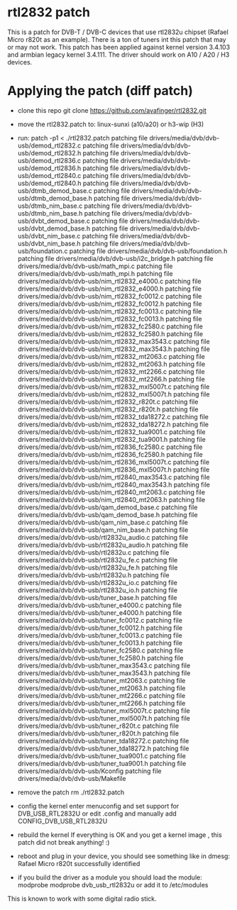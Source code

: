 # rtl2832 patch

This is a patch for DVB-T / DVB-C devices that use rtl2832u chipset (Rafael Micro r820t as an example).
There is a ton of tuners int this patch that may or may not work.
This patch has been applied against kernel version 3.4.103 and armbian legacy kernel 3.4.111.
The driver should work on A10 / A20 / H3 devices.

Applying the patch (diff patch)
==================

* clone this repo
git clone https://github.com/avafinger/rtl2832.git

* move the rtl2832.patch to:
linux-sunxi (a10/a20) or h3-wip (H3)

* run:
patch -p1 < ./rtl2832.patch
patching file drivers/media/dvb/dvb-usb/demod_rtl2832.c
patching file drivers/media/dvb/dvb-usb/demod_rtl2832.h
patching file drivers/media/dvb/dvb-usb/demod_rtl2836.c
patching file drivers/media/dvb/dvb-usb/demod_rtl2836.h
patching file drivers/media/dvb/dvb-usb/demod_rtl2840.c
patching file drivers/media/dvb/dvb-usb/demod_rtl2840.h
patching file drivers/media/dvb/dvb-usb/dtmb_demod_base.c
patching file drivers/media/dvb/dvb-usb/dtmb_demod_base.h
patching file drivers/media/dvb/dvb-usb/dtmb_nim_base.c
patching file drivers/media/dvb/dvb-usb/dtmb_nim_base.h
patching file drivers/media/dvb/dvb-usb/dvbt_demod_base.c
patching file drivers/media/dvb/dvb-usb/dvbt_demod_base.h
patching file drivers/media/dvb/dvb-usb/dvbt_nim_base.c
patching file drivers/media/dvb/dvb-usb/dvbt_nim_base.h
patching file drivers/media/dvb/dvb-usb/foundation.c
patching file drivers/media/dvb/dvb-usb/foundation.h
patching file drivers/media/dvb/dvb-usb/i2c_bridge.h
patching file drivers/media/dvb/dvb-usb/math_mpi.c
patching file drivers/media/dvb/dvb-usb/math_mpi.h
patching file drivers/media/dvb/dvb-usb/nim_rtl2832_e4000.c
patching file drivers/media/dvb/dvb-usb/nim_rtl2832_e4000.h
patching file drivers/media/dvb/dvb-usb/nim_rtl2832_fc0012.c
patching file drivers/media/dvb/dvb-usb/nim_rtl2832_fc0012.h
patching file drivers/media/dvb/dvb-usb/nim_rtl2832_fc0013.c
patching file drivers/media/dvb/dvb-usb/nim_rtl2832_fc0013.h
patching file drivers/media/dvb/dvb-usb/nim_rtl2832_fc2580.c
patching file drivers/media/dvb/dvb-usb/nim_rtl2832_fc2580.h
patching file drivers/media/dvb/dvb-usb/nim_rtl2832_max3543.c
patching file drivers/media/dvb/dvb-usb/nim_rtl2832_max3543.h
patching file drivers/media/dvb/dvb-usb/nim_rtl2832_mt2063.c
patching file drivers/media/dvb/dvb-usb/nim_rtl2832_mt2063.h
patching file drivers/media/dvb/dvb-usb/nim_rtl2832_mt2266.c
patching file drivers/media/dvb/dvb-usb/nim_rtl2832_mt2266.h
patching file drivers/media/dvb/dvb-usb/nim_rtl2832_mxl5007t.c
patching file drivers/media/dvb/dvb-usb/nim_rtl2832_mxl5007t.h
patching file drivers/media/dvb/dvb-usb/nim_rtl2832_r820t.c
patching file drivers/media/dvb/dvb-usb/nim_rtl2832_r820t.h
patching file drivers/media/dvb/dvb-usb/nim_rtl2832_tda18272.c
patching file drivers/media/dvb/dvb-usb/nim_rtl2832_tda18272.h
patching file drivers/media/dvb/dvb-usb/nim_rtl2832_tua9001.c
patching file drivers/media/dvb/dvb-usb/nim_rtl2832_tua9001.h
patching file drivers/media/dvb/dvb-usb/nim_rtl2836_fc2580.c
patching file drivers/media/dvb/dvb-usb/nim_rtl2836_fc2580.h
patching file drivers/media/dvb/dvb-usb/nim_rtl2836_mxl5007t.c
patching file drivers/media/dvb/dvb-usb/nim_rtl2836_mxl5007t.h
patching file drivers/media/dvb/dvb-usb/nim_rtl2840_max3543.c
patching file drivers/media/dvb/dvb-usb/nim_rtl2840_max3543.h
patching file drivers/media/dvb/dvb-usb/nim_rtl2840_mt2063.c
patching file drivers/media/dvb/dvb-usb/nim_rtl2840_mt2063.h
patching file drivers/media/dvb/dvb-usb/qam_demod_base.c
patching file drivers/media/dvb/dvb-usb/qam_demod_base.h
patching file drivers/media/dvb/dvb-usb/qam_nim_base.c
patching file drivers/media/dvb/dvb-usb/qam_nim_base.h
patching file drivers/media/dvb/dvb-usb/rtl2832u_audio.c
patching file drivers/media/dvb/dvb-usb/rtl2832u_audio.h
patching file drivers/media/dvb/dvb-usb/rtl2832u.c
patching file drivers/media/dvb/dvb-usb/rtl2832u_fe.c
patching file drivers/media/dvb/dvb-usb/rtl2832u_fe.h
patching file drivers/media/dvb/dvb-usb/rtl2832u.h
patching file drivers/media/dvb/dvb-usb/rtl2832u_io.c
patching file drivers/media/dvb/dvb-usb/rtl2832u_io.h
patching file drivers/media/dvb/dvb-usb/tuner_base.h
patching file drivers/media/dvb/dvb-usb/tuner_e4000.c
patching file drivers/media/dvb/dvb-usb/tuner_e4000.h
patching file drivers/media/dvb/dvb-usb/tuner_fc0012.c
patching file drivers/media/dvb/dvb-usb/tuner_fc0012.h
patching file drivers/media/dvb/dvb-usb/tuner_fc0013.c
patching file drivers/media/dvb/dvb-usb/tuner_fc0013.h
patching file drivers/media/dvb/dvb-usb/tuner_fc2580.c
patching file drivers/media/dvb/dvb-usb/tuner_fc2580.h
patching file drivers/media/dvb/dvb-usb/tuner_max3543.c
patching file drivers/media/dvb/dvb-usb/tuner_max3543.h
patching file drivers/media/dvb/dvb-usb/tuner_mt2063.c
patching file drivers/media/dvb/dvb-usb/tuner_mt2063.h
patching file drivers/media/dvb/dvb-usb/tuner_mt2266.c
patching file drivers/media/dvb/dvb-usb/tuner_mt2266.h
patching file drivers/media/dvb/dvb-usb/tuner_mxl5007t.c
patching file drivers/media/dvb/dvb-usb/tuner_mxl5007t.h
patching file drivers/media/dvb/dvb-usb/tuner_r820t.c
patching file drivers/media/dvb/dvb-usb/tuner_r820t.h
patching file drivers/media/dvb/dvb-usb/tuner_tda18272.c
patching file drivers/media/dvb/dvb-usb/tuner_tda18272.h
patching file drivers/media/dvb/dvb-usb/tuner_tua9001.c
patching file drivers/media/dvb/dvb-usb/tuner_tua9001.h
patching file drivers/media/dvb/dvb-usb/Kconfig
patching file drivers/media/dvb/dvb-usb/Makefile

* remove the patch
rm ./rtl2832.patch

* config the kernel
enter menuconfig and set support for DVB_USB_RTL2832U or edit .config and manually add CONFIG_DVB_USB_RTL2832U

* rebuild the kernel
If everything is OK and you get a kernel image , this patch did not break anything! :)

* reboot and plug in your device, you should see something like in dmesg:
Rafael Micro r820t successfully identified

* if you build the driver as a module you should load the module:
modprobe modprobe dvb_usb_rtl2832u or add it to /etc/modules

This is known to work with some digital radio stick. 




